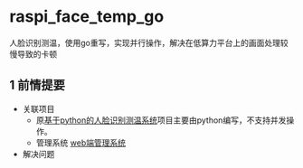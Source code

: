 # raspi_face_temp_go
人脸识别测温，使用go重写，实现并行操作，解决在低算力平台上的画面处理较慢导致的卡顿

## 1 前情提要
- 关联项目
  - 原[基于python的人脸识别测温系统](https://github.com/bjfqdclf/raspi_face_tpm)项目主要由python编写，不支持并发操作。
  - 管理系统 [web端管理系统](https://github.com/bjfqdclf/campus_management_COVID-19_system)
- 解决问题

